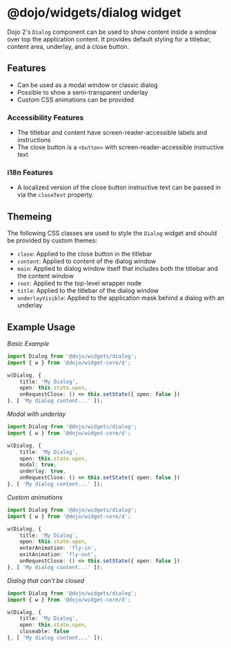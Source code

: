 # @dojo/widgets/dialog widget

Dojo 2's `Dialog` component can be used to show content inside a window over top the application content. It provides default styling for a titlebar, content area, underlay, and a close button.

## Features

- Can be used as a modal window or classic dialog
- Possible to show a semi-transparent underlay
- Custom CSS animations can be provided

### Accessibility Features

- The titlebar and content have screen-reader-accessible labels and instructions
- The close button is a `<button>` with screen-reader-accessible instructive text

### i18n Features
- A localized version of the close button instructive text can be passed in via the `closeText` property.

## Themeing

The following CSS classes are used to style the `Dialog` widget and should be provided by custom themes:

- `close`: Applied to the close button in the titlebar
- `content`: Applied to content of the dialog window
- `main`: Applied to dialog window itself that includes both the titlebar and the content window
- `root`: Applied to the top-level wrapper node
- `title`: Applied to the titlebar of the dialog window
- `underlayVisible`: Applied to the application mask behind a dialog with an underlay

## Example Usage

*Basic Example*
```typescript
import Dialog from '@dojo/widgets/dialog';
import { w } from '@dojo/widget-core/d';

w(Dialog, {
	title: 'My Dialog',
	open: this.state.open,
	onRequestClose: () => this.setState({ open: false })
}, [ 'My dialog content...' ]);
```

*Modal with underlay*
```typescript
import Dialog from '@dojo/widgets/dialog';
import { w } from '@dojo/widget-core/d';

w(Dialog, {
	title: 'My Dialog',
	open: this.state.open,
	modal: true,
	underlay: true,
	onRequestClose: () => this.setState({ open: false })
}, [ 'My dialog content...' ]);
```

*Custom animations*
```typescript
import Dialog from '@dojo/widgets/dialog';
import { w } from '@dojo/widget-core/d';

w(Dialog, {
	title: 'My Dialog',
	open: this.state.open,
	enterAnimation: 'fly-in',
	exitAnimation: 'fly-out',
	onRequestClose: () => this.setState({ open: false })
}, [ 'My dialog content...' ]);
```

*Dialog that can't be closed*
```typescript
import Dialog from '@dojo/widgets/dialog';
import { w } from '@dojo/widget-core/d';

w(Dialog, {
	title: 'My Dialog',
	open: this.state.open,
	closeable: false
}, [ 'My dialog content...' ]);
```

